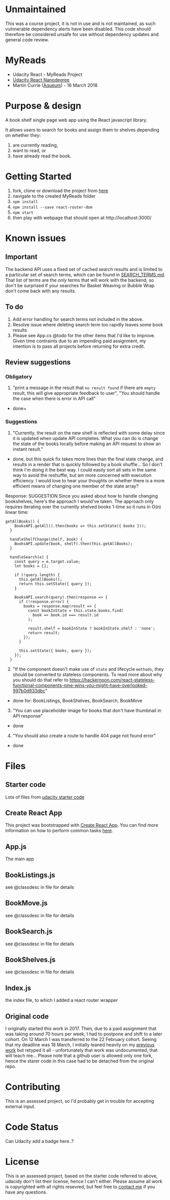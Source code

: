 # Unmaintained

This was a course project, it is not in use and is not maintained, as such vulnnerable dependency alerts have been disabled.  This code should therefore be considered unsafe for use without dependency updates and general code review.

# MyReads

* Udacity React - MyReads Project
* [Udacity React Nanodegree](https://eu.udacity.com/course/react-nanodegree--nd019)
* Martin Currie ([Aqueum](http://martin.aqueum.com)) - 16 March 2018

# Purpose & design

A book shelf single page web app using the React javascript library.

It allows users to search for books and assign them to shelves depending on whether they:

1.  are currently reading,
2.  want to read, or
3.  have already read
    the book.

# Getting Started

1.  fork, clone or download the project from [here](https://github.com/Aqueum/MyReads)
2.  navigate to the created MyReads folder
3.  `npm install`
4.  `npm install --save react-router-dom`
5.  `npm start`
6.  then play with webpage that should open at http://localhost:3000/

# Known issues

## Important

The backend API uses a fixed set of cached search results and is limited to a particular set of search terms, which can be found in [SEARCH_TERMS.md](SEARCH_TERMS.md). That list of terms are the _only_ terms that will work with the backend, so don't be surprised if your searches for Basket Weaving or Bubble Wrap don't come back with any results.

## To do

1.  Add error handling for search terms not included in the above.
2.  Resolve issue where deleting search term too rapidly leaves some book results
3.  Please see App.cs @todo for the other items that I'd like to improve.
    Given time contraints due to an impending paid assignment, my intention is to pass all projects before returning for extra credit.

## Review suggestions

### Obligatory

1.  "print a message in the result that `no result found` if there are `empty` result, this will give appropriate feedback to user", "You should handle the case when there is error in API call"

* done+

### Suggestions

1.  "Currently, the result on the new shelf is reflected with some delay since it is updated when update API completes. What you can do is change the state of the books locally before making an API request to show an instant result."

* done, but this quick fix takes more lines than the final state change, and results in a render that is quickly followed by a book shuffle... So I don't think I'm doing it the best way. I could easily sort all sets in the same way to avoid the reshuffle, but am more concerned with execution efficiency. I would love to hear your thoughts on whether there is a more efficient means of changing one member of the state array?

Response: SUGGESTION
Since you asked about how to handle changing bookshelves, here's the approach I would've taken. The approach only requires iterating over the currently shelved books 1-time so it runs in O(n) linear time:

```
getAllBooks() {
    BooksAPI.getAll().then(books => this.setState({ books }));
  }

  handleShelfChange(shelf, book) {
    BooksAPI.update(book, shelf).then(this.getAllBooks);
  }

  handleSearch(e) {
    const query = e.target.value;
    let books = [];

    if (!query.length) {
      this.getAllBooks();
      return this.setState({ query });
    }

    BooksAPI.search(query).then(response => {
      if (!response.error) {
        books = response.map(result => {
          const bookInState = this.state.books.find(
            book => book.id === result.id
          );

          result.shelf = bookInState ? bookInState.shelf : 'none';
          return result;
        });
      }

      this.setState({ books, query });
    });
  }
```

2.  "If the component doesn't make use of `state` and lifecycle `methods`, they should be converted to stateless components. To read more about why you should do that refer to https://hackernoon.com/react-stateless-functional-components-nine-wins-you-might-have-overlooked-997b0d933dbc"

* done for: BookListings, BookShelves, BookSearch, BookMove

3.  "You can use placeholder image for books that don't have thumbnail in API response"

* done

4.  "You should also create a route to handle 404 page not found error"

* done

# Files

## Starter code

Lots of files from [udacity starter code](https://github.com/udacity/reactnd-project-myreads-starter)

## Create React App

This project was bootstrapped with [Create React App](https://github.com/facebookincubator/create-react-app). You can find more information on how to perform common tasks [here](https://github.com/facebookincubator/create-react-app/blob/master/packages/react-scripts/template/README.md).

## App.js

The main app

## BookListings.js

see @classdesc in file for details

## BookMove.js

see @classdesc in file for details

## BookSearch.js

see @classdesc in file for details

## BookShelves.js

see @classdesc in file for details

## Index.js

the index file, to which I added a react router wrapper

## Original code

I originally started this work in 2017. Then, due to a paid assignment that was taking around 70 hours per week, I had to postpone and shift to a later cohort. On 12 March I was transferred to the 22 February cohort. Seeing that my deadline was 18 March, I initially leaned heavily on my [previous work](https://github.com/Aqueum/UR-MyReadS) but retyped it all - unfortunately that work was undocumented, that will teach me... Please note that a github user is allowed only one fork, hence the starer code in this case had to be detached from the original repo.

# Contributing

This is an assessed project, so I'd probably get in trouble for accepting external input.

# Code Status

Can Udacity add a badge here..?

# License

This is an assessed project, based on the starter code referred to above, udacidy don't list their license, hence I can't either. Please assume all work is copyrighted with all rights resevred, but feel free to [contact me](http://www.aqueum.com/contact/)
if you have any questions.
